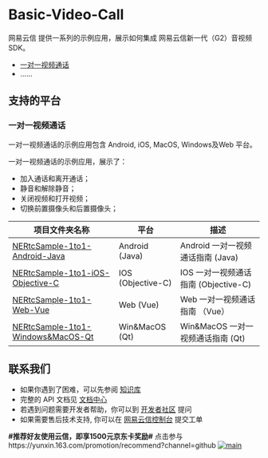 # Basic-Video-Call

网易云信 提供一系列的示例应用，展示如何集成 网易云信新一代（G2）音视频 SDK。

 * [一对一视频通话](./One-to-One-Video)
 * ……

## 支持的平台

### 一对一视频通话

一对一视频通话的示例应用包含 Android, iOS, MacOS, Windows及Web 平台。

一对一视频通话的示例应用，展示了：

* 加入通话和离开通话；
* 静音和解除静音；
* 关闭视频和打开视频；
* 切换前置摄像头和后置摄像头；

项目文件夹名称|平台|描述
---|---|---
[NERtcSample-1to1-Android-Java](./One-to-One-Video/NERtcSample-1to1-Android-Java)|Android (Java)|Android 一对一视频通话指南 (Java)
[NERtcSample-1to1-iOS-Objective-C](./One-to-One-Video/NERtcSample-1to1-iOS-Objective-C)|IOS (Objective-C)|IOS 一对一视频通话指南 (Objective-C)
[NERtcSample-1to1-Web-Vue](./One-to-One-Video/NERtcSample-1to1-Web-Vue)|Web (Vue)|Web 一对一视频通话指南 （Vue）
[NERtcSample-1to1-Windows&MacOS-Qt](./One-to-One-Video/NERtcSample-1to1-Windows_macOS-Qt)|Win&MacOS (Qt)|Win&MacOS 一对一视频通话指南 (Qt)



## 联系我们
* 如果你遇到了困难，可以先参阅 [知识库](https://faq.yunxin.163.com/kb/main/#/)
* 完整的 API 文档见 [文档中心](https://dev.yunxin.163.com/?from=bdjjnim0035)
* 若遇到问题需要开发者帮助，你可以到 [开发者社区](https://yunxin.163.com/dev-blog/question) 提问
* 如果需要售后技术支持, 你可以在 [网易云信控制台](https://app.yunxin.163.com/index#/issue/submit) 提交工单

**#推荐好友使用云信，即享1500元京东卡奖励#** 点击参与https://yunxin.163.com/promotion/recommend?channel=github
[![main]( https://yx-web-nosdn.netease.im/quickhtml%2Fassets%2Fyunxin%2Fdefault%2F2022%2Fgithub%2F233.png)](https://yunxin.163.com/promotion/recommend?channel=github)
